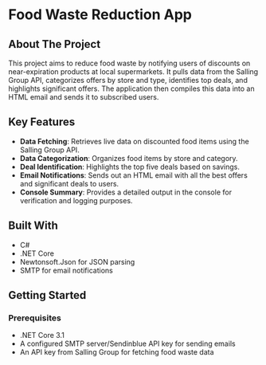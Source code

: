 # Food Waste Reduction App

## About The Project
This project aims to reduce food waste by notifying users of discounts on near-expiration products at local supermarkets. It pulls data from the Salling Group API, categorizes offers by store and type, identifies top deals, and highlights significant offers. The application then compiles this data into an HTML email and sends it to subscribed users.

## Key Features

- **Data Fetching**: Retrieves live data on discounted food items using the Salling Group API.
- **Data Categorization**: Organizes food items by store and category.
- **Deal Identification**: Highlights the top five deals based on savings.
- **Email Notifications**: Sends out an HTML email with all the best offers and significant deals to users.
- **Console Summary**: Provides a detailed output in the console for verification and logging purposes.

## Built With

- C#
- .NET Core
- Newtonsoft.Json for JSON parsing
- SMTP for email notifications

## Getting Started

### Prerequisites

- .NET Core 3.1
- A configured SMTP server/Sendinblue API key for sending emails
- An API key from Salling Group for fetching food waste data
